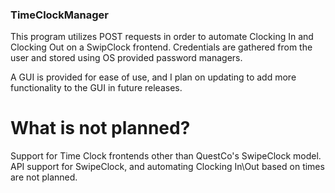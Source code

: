 ### TimeClockManager

This program utilizes POST requests in order to automate Clocking In and Clocking Out on a SwipClock frontend. Credentials are gathered from the user and stored using OS provided password managers.

A GUI is provided for ease of use, and I plan on updating to add more functionality to the GUI in future releases.


# What is not planned?
Support for Time Clock frontends other than QuestCo's SwipeClock model.
API support for SwipeClock, and automating Clocking In\Out based on times are not planned.
